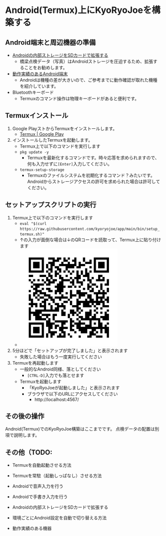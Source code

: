 Android(Termux)上にKyoRyoJoeを構築する
======================================


Android端末と周辺機器の準備
---------------------------

* [Androidの内部ストレージをSDカードで拡張する](../tips/expand_android_storade.md)
  * 橋梁点検データ（写真）はAndroidストレージを圧迫するため、拡張することをお勧めします。
* [動作実績のあるAndroid端末](../tips/confirmed_devices.md)
  * Androidは機種の差が大きいので、ご参考までに動作確認が取れた機種を紹介しています。
* Bluetoothキーボード
  * Termuxのコマンド操作は物理キーボードがあると便利です。

Termuxインストール
-------------

1. Google PlayストからTermuxをインストールします。
   * [Termux | Google Play](https://play.google.com/store/apps/details?id=com.termux)
1. インストールしたTermuxを起動します。
   * Termux上で以下のコマンドを実行します
   * `pkg update -y`
     * Termuxを最新化するコマンドです。時々応答を求められますので、何も入力せずに`[Enter]`入力してください。
   * `termux-setup-storage`
     * Termuxのファイルシステムを初期化するコマンド？みたいです。Androidからストレージアクセスの許可を求められた場合は許可してください。


セットアップスクリプトの実行
-----------------

1. Termux上で以下のコマンドを実行します
   * `eval "$(curl https://raw.githubusercontent.com/kyoryojoe/app/main/bin/setup_termux.sh)"`
   * ↑の入力が面倒な場合は↓のQRコードを読取って、Termux上に貼り付けます
   * ![セットアップスクリプト](qrcode_setup_termux.png)
1. 5分ほどで「セットアップが完了しました」と表示されます
   * 失敗した場合はもう一度実行してください
1. Termuxを再起動します
   * 一般的なAndroid同様、落としてください
     * `[CTRL-D]`入力でも落とせます
   * Termuxを起動します
     * 「KyoRyoJoeが起動しました」と表示されます
     * ブラウザで以下のURLにアクセスしてください
       *  http://localhost:4567/


その後の操作
------------

Android(Termux)でのKyoRyoJoe構築はここまでです。
点検データの配置は別項で説明します。



その他（TODO: 
-----

* Termuxを自動起動させる方法
* Termuxを常駐（起動しっぱなし）させる方法
* Androidで音声入力を行う
* Androidで手書き入力を行う
* Androidの内部ストレージをSDカードで拡張する
* 環境ごとにAndroid設定を自動で切り替える方法

* 動作実績のある機器